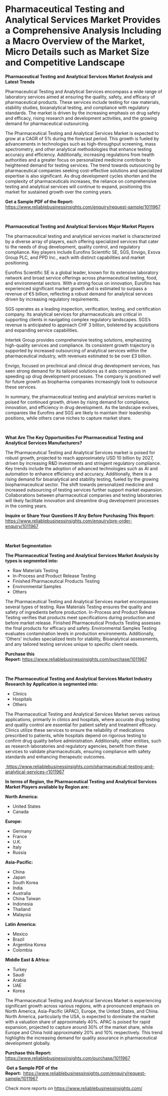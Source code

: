 <p><h1>Pharmaceutical Testing and Analytical Services Market Provides a Comprehensive Analysis Including a Macro Overview of the Market, Micro Details such as Market Size and Competitive Landscape</h1></p><p><strong>Pharmaceutical Testing and Analytical Services Market Analysis and Latest Trends</strong></p>
<p><p>Pharmaceutical Testing and Analytical Services encompass a wide range of laboratory services aimed at ensuring the quality, safety, and efficacy of pharmaceutical products. These services include testing for raw materials, stability studies, bioanalytical testing, and compliance with regulatory standards. The market is driven by the increasing emphasis on drug safety and efficacy, rising research and development activities, and the growing demand for pharmaceutical outsourcing.</p><p>The Pharmaceutical Testing and Analytical Services Market is expected to grow at a CAGR of 5% during the forecast period. This growth is fueled by advancements in technologies such as high-throughput screening, mass spectrometry, and other analytical methodologies that enhance testing accuracy and efficiency. Additionally, increasing regulations from health authorities and a greater focus on personalized medicine contribute to heightened demand for testing services. The trend towards outsourcing by pharmaceutical companies seeking cost-effective solutions and specialized expertise is also significant. As drug development cycles shorten and the complexity of pharmaceuticals increases, the reliance on comprehensive testing and analytical services will continue to expand, positioning this market for sustained growth over the coming years.</p></p>
<p><strong>Get a Sample PDF of the Report:&nbsp;</strong> <a href="https://www.reliablebusinessinsights.com/enquiry/request-sample/1011967?utm_campaign=2794&utm_medium=2&utm_source=Github&utm_content=ia&utm_term=06032025&utm_id=pharmaceutical-testing-and-analytical-services">https://www.reliablebusinessinsights.com/enquiry/request-sample/1011967</a></p>
<p>&nbsp;</p>
<p><strong>Pharmaceutical Testing and Analytical Services Major Market Players</strong></p>
<p><p>The pharmaceutical testing and analytical services market is characterized by a diverse array of players, each offering specialized services that cater to the needs of drug development, quality control, and regulatory compliance. Key players include Eurofins Scientific SE, SGS, Envigo, Exova Group PLC, and PPD Inc., each with distinct capabilities and market positioning.</p><p>Eurofins Scientific SE is a global leader, known for its extensive laboratory network and broad service offerings across pharmaceutical testing, food, and environmental sectors. With a strong focus on innovation, Eurofins has experienced significant market growth and is estimated to surpass a revenue of €5 billion, reflecting a robust demand for analytical services driven by increasing regulatory requirements.</p><p>SGS operates as a leading inspection, verification, testing, and certification company. Its analytical services for pharmaceuticals are critical in supporting clients in navigating complex regulatory landscapes. SGS’s revenue is anticipated to approach CHF 3 billion, bolstered by acquisitions and expanding service capabilities.</p><p>Intertek Group provides comprehensive testing solutions, emphasizing high-quality services and compliance. Its consistent growth trajectory is supported by increased outsourcing of analytical services within the pharmaceutical industry, with revenues estimated to be over £3 billion.</p><p>Envigo, focused on preclinical and clinical drug development services, has seen strong demand for its tailored solutions as it aids companies in speeding up drug development processes. The company is positioned well for future growth as biopharma companies increasingly look to outsource these services.</p><p>In summary, the pharmaceutical testing and analytical services market is poised for continued growth, driven by rising demand for compliance, innovation, and efficiency in drug development. As the landscape evolves, companies like Eurofins and SGS are likely to maintain their leadership positions, while others carve niches to capture market share.</p></p>
<p>&nbsp;</p>
<p><strong>What Are The Key Opportunities For Pharmaceutical Testing and Analytical Services Manufacturers?</strong></p>
<p><p>The Pharmaceutical Testing and Analytical Services market is poised for robust growth, projected to reach approximately USD 10 billion by 2027, driven by increasing R&D investments and stringent regulatory compliance. Key trends include the adoption of advanced technologies such as AI and automation to enhance efficiency and accuracy. Additionally, there is a rising demand for bioanalytical and stability testing, fueled by the growing biopharmaceutical sector. The shift towards personalized medicine and increased outsourcing of testing services further support market expansion. Collaborations between pharmaceutical companies and testing laboratories will likely facilitate innovation and streamline drug development processes in the coming years.</p></p>
<p><strong>Inquire or Share Your Questions If Any Before Purchasing This Report:</strong> <a href="https://www.reliablebusinessinsights.com/enquiry/pre-order-enquiry/1011967?utm_campaign=2794&utm_medium=2&utm_source=Github&utm_content=ia&utm_term=06032025&utm_id=pharmaceutical-testing-and-analytical-services">https://www.reliablebusinessinsights.com/enquiry/pre-order-enquiry/1011967</a></p>
<p>&nbsp;</p>
<p><strong>Market Segmentation</strong></p>
<p><strong>The Pharmaceutical Testing and Analytical Services Market Analysis by types is segmented into:</strong></p>
<p><ul><li>Raw Materials Testing</li><li>In-Process and Product Release Testing</li><li>Finished Pharmaceutical Products Testing</li><li>Environmental Samples</li><li>Others</li></ul></p>
<p><p>The Pharmaceutical Testing and Analytical Services market encompasses several types of testing. Raw Materials Testing ensures the quality and safety of ingredients before production. In-Process and Product Release Testing verifies that products meet specifications during production and before market release. Finished Pharmaceutical Products Testing assesses the final products for efficacy and safety. Environmental Samples Testing evaluates contamination levels in production environments. Additionally, 'Others' includes specialized tests for stability, Bioanalytical assessments, and any tailored testing services unique to specific client needs.</p></p>
<p><strong>Purchase this Report:&nbsp;</strong><a href="https://www.reliablebusinessinsights.com/purchase/1011967?utm_campaign=2794&utm_medium=2&utm_source=Github&utm_content=ia&utm_term=06032025&utm_id=pharmaceutical-testing-and-analytical-services">https://www.reliablebusinessinsights.com/purchase/1011967</a></p>
<p>&nbsp;</p>
<p><strong>The Pharmaceutical Testing and Analytical Services Market Industry Research by Application is segmented into:</strong></p>
<p><ul><li>Clinics</li><li>Hospitals</li><li>Others</li></ul></p>
<p><p>The Pharmaceutical Testing and Analytical Services Market serves various applications, primarily in clinics and hospitals, where accurate drug testing and quality control are essential for patient safety and treatment efficacy. Clinics utilize these services to ensure the reliability of medications prescribed to patients, while hospitals depend on rigorous testing to confirm drug quality before administration. Additionally, other entities, such as research laboratories and regulatory agencies, benefit from these services to validate pharmaceuticals, ensuring compliance with safety standards and enhancing therapeutic outcomes.</p></p>
<p><a href="https://www.reliablebusinessinsights.com/pharmaceutical-testing-and-analytical-services-r1011967?utm_campaign=2794&utm_medium=2&utm_source=Github&utm_content=ia&utm_term=06032025&utm_id=pharmaceutical-testing-and-analytical-services">&nbsp;https://www.reliablebusinessinsights.com/pharmaceutical-testing-and-analytical-services-r1011967</a></p>
<p><strong>In terms of Region, the Pharmaceutical Testing and Analytical Services Market Players available by Region are:</strong></p>
<p>
    <p> <strong> North America: </strong>
        <ul>
            <li>United States</li>
            <li>Canada</li>
        </ul>
        </p> 
    <p> <strong> Europe: </strong>
        <ul>
            <li>Germany</li>
            <li>France</li>
            <li>U.K.</li>
            <li>Italy</li>
            <li>Russia</li>
        </ul>
        </p> 
    <p> <strong> Asia-Pacific: </strong>
        <ul>
            <li>China</li>
            <li>Japan</li>
            <li>South Korea</li>
            <li>India</li>
            <li>Australia</li>
            <li>China Taiwan</li>
            <li>Indonesia</li>
            <li>Thailand</li>
            <li>Malaysia</li>
        </ul>
        </p> 
    <p> <strong> Latin America: </strong>
        <ul>
            <li>Mexico</li>
            <li>Brazil</li>
            <li>Argentina Korea</li>
            <li>Colombia</li>
        </ul>
        </p> 
    <p> <strong> Middle East & Africa: </strong>
        <ul>
            <li>Turkey</li>
            <li>Saudi</li>
            <li>Arabia</li>
            <li>UAE</li>
            <li>Korea</li>
        </ul>
    </p>
    </p>
<p><p>The Pharmaceutical Testing and Analytical Services Market is experiencing significant growth across various regions, with a pronounced emphasis on North America, Asia-Pacific (APAC), Europe, the United States, and China. North America, particularly the USA, is expected to dominate the market with a valuation share of approximately 40%. APAC is poised for rapid expansion, projected to capture around 30% of the market share, while Europe and China hold approximately 20% and 10% respectively. This trend highlights the increasing demand for quality assurance in pharmaceutical development globally.</p></p>
<p><strong>Purchase this Report: </strong><a href="https://www.reliablebusinessinsights.com/purchase/1011967?utm_campaign=2794&utm_medium=2&utm_source=Github&utm_content=ia&utm_term=06032025&utm_id=pharmaceutical-testing-and-analytical-services">https://www.reliablebusinessinsights.com/purchase/1011967</a></p>
<p>&nbsp;<strong>Get a Sample PDF of the Report:&nbsp;&nbsp;</strong><a href="https://www.reliablebusinessinsights.com/enquiry/request-sample/1011967?utm_campaign=2794&utm_medium=2&utm_source=Github&utm_content=ia&utm_term=06032025&utm_id=pharmaceutical-testing-and-analytical-services">https://www.reliablebusinessinsights.com/enquiry/request-sample/1011967</a></p>
<p><strong></strong></p>
<p>Check more reports on <a href="https://www.reliablebusinessinsights.com/?utm_campaign=2794&utm_medium=2&utm_source=Github&utm_content=ia&utm_term=06032025&utm_id=pharmaceutical-testing-and-analytical-services">https://www.reliablebusinessinsights.com/</a></p>